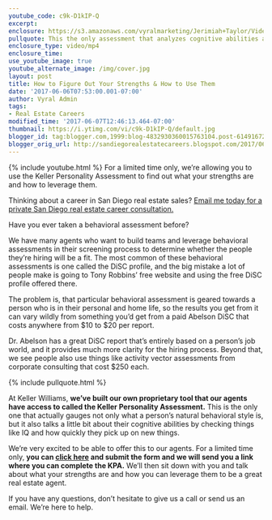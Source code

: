 ```yaml
---
youtube_code: c9k-D1kIP-Q
excerpt:
enclosure: https://s3.amazonaws.com/vyralmarketing/Jerimiah+Taylor/Videos/San+Diego/2017/How+to+Figure+Out+Your+Strengths+%2526+How+to+Use+Them+-+San+Diego+Real+Estate+Career.mp4
pullquote: This the only assessment that analyzes cognitive abilities as well as behavior.
enclosure_type: video/mp4
enclosure_time:
use_youtube_image: true
youtube_alternate_image: /img/cover.jpg
layout: post
title: How to Figure Out Your Strengths & How to Use Them
date: '2017-06-06T07:53:00.001-07:00'
author: Vyral Admin
tags:
- Real Estate Careers
modified_time: '2017-06-07T12:46:13.464-07:00'
thumbnail: https://i.ytimg.com/vi/c9k-D1kIP-Q/default.jpg
blogger_id: tag:blogger.com,1999:blog-4832930360015763104.post-6149167227490470900
blogger_orig_url: http://sandiegorealestatecareers.blogspot.com/2017/06/how-to-figure-out-your-strengths-how-to.html
---
```

{% include youtube.html %}
For a limited time only, we’re allowing you to use the Keller Personality Assessment to find out what your strengths are and how to leverage them.

Thinking about a career in San Diego real estate sales?
<a href="mailto:JTaylor@kw.com">Email me today for a private San Diego real estate career consultation.</a>

Have you ever taken a behavioral assessment before?

We have many agents who want to build teams and leverage behavioral assessments in their screening process to determine whether the people they’re hiring will be a fit. The most common of these behavioral assessments is one called the DiSC profile, and the big mistake a lot of people make is going to Tony Robbins’ free website and using the free DiSC profile offered there.

The problem is, that particular behavioral assessment is geared towards a person who is in their personal and home life, so the results you get from it can vary wildly from something you’d get from a paid Abelson DiSC that costs anywhere from $10 to $20 per report.

Dr. Abelson has a great DiSC report that’s entirely based on a person’s job world, and it provides much more clarity for the hiring process. Beyond that, we see people also use things like activity vector assessments from corporate consulting that cost $250 each.

{% include pullquote.html %}

At Keller Williams, **we’ve built our own proprietary tool that our agents have access to called the Keller Personality Assessment.** This is the only one that actually gauges not only what a person’s natural behavioral style is, but it also talks a little bit about their cognitive abilities by checking things like IQ and how quickly they pick up on new things.

We’re very excited to be able to offer this to our agents. For a limited time only, **you can <a href="https://docs.google.com/forms/d/e/1FAIpQLSdjuq4vQJFnROQL-B_rYI1xzK1RynFPP0IUM0hs6A1R90aidQ/viewform" target="_blank">click here</a> and submit the form and we will send you a link where you can complete the KPA.** We’ll then sit down with you and talk about what your strengths are and how you can leverage them to be a great real estate agent.

If you have any questions, don’t hesitate to give us a call or send us an email. We’re here to help.
